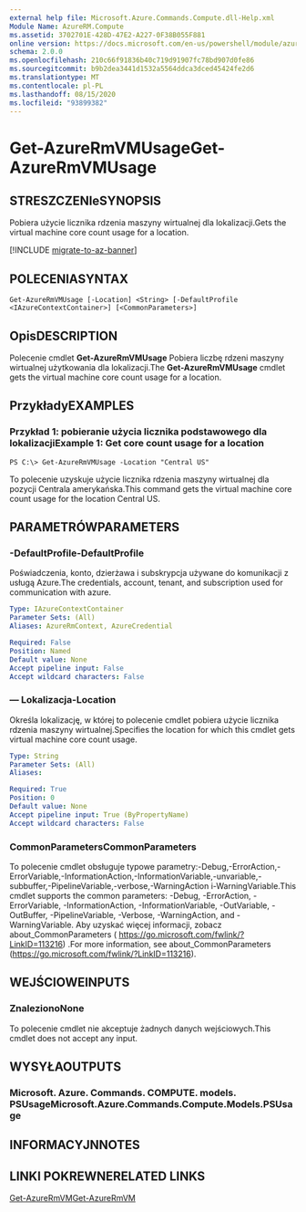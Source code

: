 ```yaml
---
external help file: Microsoft.Azure.Commands.Compute.dll-Help.xml
Module Name: AzureRM.Compute
ms.assetid: 3702701E-428D-47E2-A227-0F38B055F881
online version: https://docs.microsoft.com/en-us/powershell/module/azurerm.compute/get-azurermvmusage
schema: 2.0.0
ms.openlocfilehash: 210c66f91836b40c719d91907fc78bd907d0fe86
ms.sourcegitcommit: b9b2dea3441d1532a5564ddca3dced45424fe2d6
ms.translationtype: MT
ms.contentlocale: pl-PL
ms.lasthandoff: 08/15/2020
ms.locfileid: "93899382"
---
```

# <span data-ttu-id="483bc-101">Get-AzureRmVMUsage</span><span class="sxs-lookup"><span data-stu-id="483bc-101">Get-AzureRmVMUsage</span></span>

## <span data-ttu-id="483bc-102">STRESZCZENIe</span><span class="sxs-lookup"><span data-stu-id="483bc-102">SYNOPSIS</span></span>
<span data-ttu-id="483bc-103">Pobiera użycie licznika rdzenia maszyny wirtualnej dla lokalizacji.</span><span class="sxs-lookup"><span data-stu-id="483bc-103">Gets the virtual machine core count usage for a location.</span></span>

[!INCLUDE [migrate-to-az-banner](../../includes/migrate-to-az-banner.md)]

## <span data-ttu-id="483bc-104">POLECENIA</span><span class="sxs-lookup"><span data-stu-id="483bc-104">SYNTAX</span></span>

```
Get-AzureRmVMUsage [-Location] <String> [-DefaultProfile <IAzureContextContainer>] [<CommonParameters>]
```

## <span data-ttu-id="483bc-105">Opis</span><span class="sxs-lookup"><span data-stu-id="483bc-105">DESCRIPTION</span></span>
<span data-ttu-id="483bc-106">Polecenie cmdlet **Get-AzureRmVMUsage** Pobiera liczbę rdzeni maszyny wirtualnej użytkowania dla lokalizacji.</span><span class="sxs-lookup"><span data-stu-id="483bc-106">The **Get-AzureRmVMUsage** cmdlet gets the virtual machine core count usage for a location.</span></span>

## <span data-ttu-id="483bc-107">Przykłady</span><span class="sxs-lookup"><span data-stu-id="483bc-107">EXAMPLES</span></span>

### <span data-ttu-id="483bc-108">Przykład 1: pobieranie użycia licznika podstawowego dla lokalizacji</span><span class="sxs-lookup"><span data-stu-id="483bc-108">Example 1: Get core count usage for a location</span></span>
```
PS C:\> Get-AzureRmVMUsage -Location "Central US"
```

<span data-ttu-id="483bc-109">To polecenie uzyskuje użycie licznika rdzenia maszyny wirtualnej dla pozycji Centrala amerykańska.</span><span class="sxs-lookup"><span data-stu-id="483bc-109">This command gets the virtual machine core count usage for the location Central US.</span></span>

## <span data-ttu-id="483bc-110">PARAMETRÓW</span><span class="sxs-lookup"><span data-stu-id="483bc-110">PARAMETERS</span></span>

### <span data-ttu-id="483bc-111">-DefaultProfile</span><span class="sxs-lookup"><span data-stu-id="483bc-111">-DefaultProfile</span></span>
<span data-ttu-id="483bc-112">Poświadczenia, konto, dzierżawa i subskrypcja używane do komunikacji z usługą Azure.</span><span class="sxs-lookup"><span data-stu-id="483bc-112">The credentials, account, tenant, and subscription used for communication with azure.</span></span>

```yaml
Type: IAzureContextContainer
Parameter Sets: (All)
Aliases: AzureRmContext, AzureCredential

Required: False
Position: Named
Default value: None
Accept pipeline input: False
Accept wildcard characters: False
```

### <span data-ttu-id="483bc-113">— Lokalizacja</span><span class="sxs-lookup"><span data-stu-id="483bc-113">-Location</span></span>
<span data-ttu-id="483bc-114">Określa lokalizację, w której to polecenie cmdlet pobiera użycie licznika rdzenia maszyny wirtualnej.</span><span class="sxs-lookup"><span data-stu-id="483bc-114">Specifies the location for which this cmdlet gets virtual machine core count usage.</span></span>

```yaml
Type: String
Parameter Sets: (All)
Aliases: 

Required: True
Position: 0
Default value: None
Accept pipeline input: True (ByPropertyName)
Accept wildcard characters: False
```

### <span data-ttu-id="483bc-115">CommonParameters</span><span class="sxs-lookup"><span data-stu-id="483bc-115">CommonParameters</span></span>
<span data-ttu-id="483bc-116">To polecenie cmdlet obsługuje typowe parametry:-Debug,-ErrorAction,-ErrorVariable,-InformationAction,-InformationVariable,-unvariable,-subbuffer,-PipelineVariable,-verbose,-WarningAction i-WarningVariable.</span><span class="sxs-lookup"><span data-stu-id="483bc-116">This cmdlet supports the common parameters: -Debug, -ErrorAction, -ErrorVariable, -InformationAction, -InformationVariable, -OutVariable, -OutBuffer, -PipelineVariable, -Verbose, -WarningAction, and -WarningVariable.</span></span> <span data-ttu-id="483bc-117">Aby uzyskać więcej informacji, zobacz about_CommonParameters ( https://go.microsoft.com/fwlink/?LinkID=113216) .</span><span class="sxs-lookup"><span data-stu-id="483bc-117">For more information, see about_CommonParameters (https://go.microsoft.com/fwlink/?LinkID=113216).</span></span>

## <span data-ttu-id="483bc-118">WEJŚCIOWE</span><span class="sxs-lookup"><span data-stu-id="483bc-118">INPUTS</span></span>

### <span data-ttu-id="483bc-119">Znaleziono</span><span class="sxs-lookup"><span data-stu-id="483bc-119">None</span></span>
<span data-ttu-id="483bc-120">To polecenie cmdlet nie akceptuje żadnych danych wejściowych.</span><span class="sxs-lookup"><span data-stu-id="483bc-120">This cmdlet does not accept any input.</span></span>

## <span data-ttu-id="483bc-121">WYSYŁA</span><span class="sxs-lookup"><span data-stu-id="483bc-121">OUTPUTS</span></span>

### <span data-ttu-id="483bc-122">Microsoft. Azure. Commands. COMPUTE. models. PSUsage</span><span class="sxs-lookup"><span data-stu-id="483bc-122">Microsoft.Azure.Commands.Compute.Models.PSUsage</span></span>

## <span data-ttu-id="483bc-123">INFORMACYJN</span><span class="sxs-lookup"><span data-stu-id="483bc-123">NOTES</span></span>

## <span data-ttu-id="483bc-124">LINKI POKREWNE</span><span class="sxs-lookup"><span data-stu-id="483bc-124">RELATED LINKS</span></span>

[<span data-ttu-id="483bc-125">Get-AzureRmVM</span><span class="sxs-lookup"><span data-stu-id="483bc-125">Get-AzureRmVM</span></span>](./Get-AzureRmVM.md)


